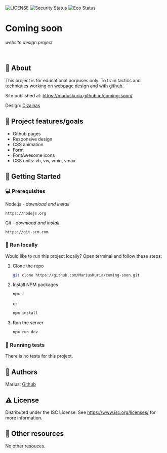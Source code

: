 ![LICENSE](https://img.shields.io/badge/license-ISC-green)
![Security Status](https://img.shields.io/security-headers?label=Security&url=https%3A%2F%2Fgithub.com&style=flat-square)
![Eco Status](https://img.shields.io/badge/ECO-Friendly-green.svg)

# Coming soon

_website design project_

<br>

## 🌟 About

This project is for educational porpuses only. To train tactics and techniques working on webpage design and with github.

Site published at: https://mariuskuria.github.io/coming-soon/

Design: [Dizainas](./images/example.png)

## 🎯 Project features/goals

- Github pages
- Responsive design
- CSS animation
- Form
- FontAwesome icons
- CSS units: vh, vw, vmin, vmax

## 🧰 Getting Started

### 💻 Prerequisites

Node.js - _download and install_

```
https://nodejs.org
```

Git - _download and install_

```
https://git-scm.com
```

### 🏃 Run locally

Would like to run this project locally? Open terminal and follow these steps:

1. Clone the repo
   ```sh
   git clone https://github.com/MariusKuria/coming-soon.git
   ```
2. Install NPM packages
   ```sh
   npm i
   ```
   or
   ```sh
   npm install
   ```
3. Run the server
   ```sh
   npm run dev
   ```

### 🧪 Running tests

There is no tests for this project.

## 🚀 Authors

Marius: [Github](https://github.com/MariusKuria)

## ⚠️ License

Distributed under the ISC License. See https://www.isc.org/licenses/ for more information.

## 🔗 Other resources

No other resouces.
